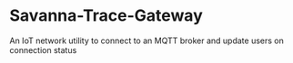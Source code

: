 # Savanna-Trace-Gateway
An IoT network utility to connect to an MQTT broker and update users on connection status
